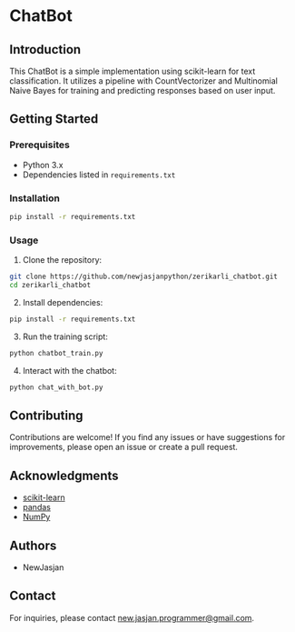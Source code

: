 # ChatBot

## Introduction

This ChatBot is a simple implementation using scikit-learn for text classification. It utilizes a pipeline with CountVectorizer and Multinomial Naive Bayes for training and predicting responses based on user input.

## Getting Started

### Prerequisites

- Python 3.x
- Dependencies listed in `requirements.txt`

### Installation

```bash
pip install -r requirements.txt
```

### Usage

1. Clone the repository:

```bash
git clone https://github.com/newjasjanpython/zerikarli_chatbot.git
cd zerikarli_chatbot
```

2. Install dependencies:

```bash
pip install -r requirements.txt
```

3. Run the training script:

```bash
python chatbot_train.py
```

4. Interact with the chatbot:

```bash
python chat_with_bot.py
```

## Contributing

Contributions are welcome! If you find any issues or have suggestions for improvements, please open an issue or create a pull request.

## Acknowledgments

- [scikit-learn](https://scikit-learn.org/)
- [pandas](https://pandas.pydata.org/)
- [NumPy](https://numpy.org/)

## Authors

- NewJasjan

## Contact

For inquiries, please contact [new.jasjan.programmer@gmail.com](mailto:new.jasjan.programmer@gmail.com).
